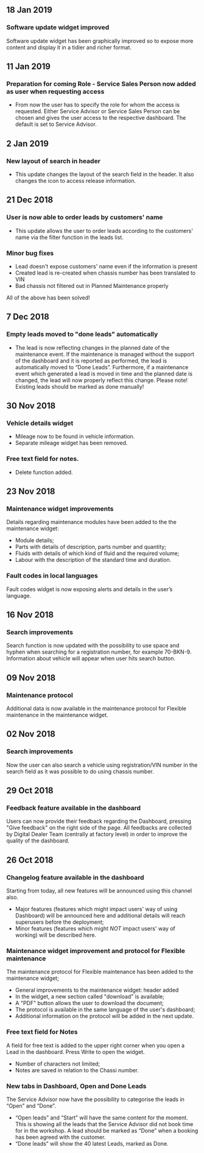 ## 18 Jan 2019
### Software update widget improved
Software update widget has been graphically improved so to expose more content and display it in a tidier and richer format.

## 11 Jan 2019
### Preparation for coming Role - Service Sales Person now added as user when requesting access
- From now the user has to specify the role for whom the access is requested. Either Service Advisor or Service Sales Person can be chosen and gives the user access to the respective dashboard. The default is set to Service Advisor.

## 2 Jan 2019
### New layout of search in header
- This update changes the layout of the search field in the header. It also changes the icon to access release information.

## 21 Dec 2018
### User is now able to order leads by customers' name
- This update allows the user to order leads according to the customers' name via the filter function in the leads list.

### Minor bug fixes
- Lead doesn't expose customers' name even if the information is present
- Created lead is re-created when chassis number has been translated to VIN
- Bad chassis not filtered out in Planned Maintenance properly

All of the above has been solved!

## 7 Dec 2018
### Empty leads moved to "done leads" automatically
- The lead is now reflecting changes in the planned date of the maintenance event. If the maintenance is managed without the support of the dashboard and it is reported as performed, the lead is automatically moved to “Done Leads”.
Furthermore, if a maintenance event which generated a lead is moved in time and the planned date is changed, the lead will now properly reflect this change.
Please note! Existing leads should be marked as done manually!


## 30 Nov 2018
### Vehicle details widget
- Mileage now to be found in vehicle information.
- Separate mileage widget has been removed.

### Free text field for notes.
- Delete function added.

## 23 Nov 2018
### Maintenance widget improvements
Details regarding maintenance modules have been added to the the maintenance widget:
- Module details;
- Parts with details of description, parts number and quantity;
- Fluids with details of which kind of fluid and the required volume;
- Labour with the description of the standard time and duration.

### Fault codes in local languages 
Fault codes widget is now exposing alerts and details in the user’s language.

## 16 Nov 2018
### Search improvements
Search function is now updated with the possibility to use space and hyphen when searching for a registration number, for example 70-BKN-9.
Information about vehicle will appear when user hits search button.

## 09 Nov 2018
### Maintenance protocol
Additional data is now available in the maintenance protocol for Flexible maintenance in the maintenance widget.

## 02 Nov 2018
### Search improvements
Now the user can also search a vehicle using registration/VIN number in the search field as it was possible to do using chassis number.

## 29 Oct 2018
### Feedback feature available in the dashboard
Users can now provide their feedback regarding the Dashboard, pressing "Give feedback" on the right side of the page.
All feedbacks are collected by Digital Dealer Team (centrally at factory level) in order to improve the quality of the dashboard.

## 26 Oct 2018
### Changelog feature available in the dashboard
Starting from today, all new features will be announced using this channel also.
- Major features (features which might impact users' way of using Dashboard) will be announced here and additional details will reach superusers before the deployment;
- Minor features (features which might *NOT* impact users' way of working) will be described here.

### Maintenance widget improvement and protocol for Flexible maintenance
The maintenance protocol for Flexible maintenance has been added to the maintenance widget;
- General improvements to the maintenance widget: header added
- In the widget, a new section called "download" is available;
- A "PDF" button allows the user to download the document;
- The protocol is available in the same language of the user's dashboard;
- Additional information on the protocol will be added in the next update.

### Free text field for Notes
A field for free text is added to the upper right corner when you open a Lead in the dashboard. Press Write to open the widget.
- Number of characters not limited;
- Notes are saved in relation to the Chassi number.

### New tabs in Dashboard, Open and Done Leads
The Service Advisor now have the possibility to categorise the leads in “Open” and “Done”.
- “Open leads” and “Start” will have the same content for the moment. This is showing all the leads that the Service Advisor did not book time for in the workshop. A lead should be marked as “Done” when a booking has been agreed with the customer.
- “Done leads” will show the 40 latest Leads, marked as Done.
